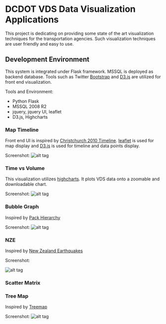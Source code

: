 DCDOT VDS Data Visualization Applications
====

This project is dedicating on providing some state of the art visualization techniques for the transportation agencies. Such visualization techniques are user friendly and easy to use. 

## Development Environment
This system is integrated under Flask framework. MSSQL is deployed as backend database. Tools such as Twitter [Bootstrap](http://getbootstrap.com/) and [D3.js](http://d3js.org/) are utilized for front end visualization. 

Tools and Environment:
* Python Flask
* MSSQL 2008 R2
* jquery, jquery UI, leaflet
* D3.js, Highcharts 

### Map Timeline
Front end UI is inspired by [Christchurch 2010 Timeline](http://bl.ocks.org/tnightingale/4718717). 
[leaflet](http://leafletjs.com/) is used for map display and [D3.js](http://d3js.org/) is used for timeline and data points display. 

Screenshot:
![alt tag](https://s3.amazonaws.com/Vis_Pics/pics/1.JPG)

### Time vs Volume
This visualization utilizes [highcharts](http://www.highcharts.com/). It plots VDS data onto a zoomable and downloadable chart. 

Screenshot:
![alt tag](https://s3.amazonaws.com/Vis_Pics/pics/2.JPG)

### Bubble Graph
Inspired by [Pack Hierarchy](http://mbostock.github.io/d3/talk/20111116/pack-hierarchy.html)

Screenshot:
![alt tag](https://s3.amazonaws.com/Vis_Pics/pics/3.JPG)

### NZE
Inspired by [New Zealand Earthquakes](http://bl.ocks.org/d3noob/4425979)

Screenshot:

![alt tag](https://s3.amazonaws.com/Vis_Pics/pics/4.JPG)

### Scatter Matrix 


### Tree Map
Inspired by [Treemap](http://bl.ocks.org/mbostock/4063582)

Screenshot:
![alt tag](https://s3.amazonaws.com/Vis_Pics/pics/5.JPG)

